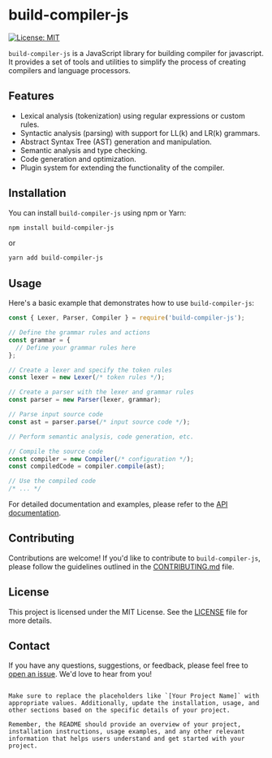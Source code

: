 
# build-compiler-js

[![License: MIT](https://img.shields.io/badge/License-MIT-blue.svg)](https://opensource.org/licenses/MIT)

`build-compiler-js` is a JavaScript library for building compiler for javascript. It provides a set of tools and utilities to simplify the process of creating compilers and language processors.

## Features

- Lexical analysis (tokenization) using regular expressions or custom rules.
- Syntactic analysis (parsing) with support for LL(k) and LR(k) grammars.
- Abstract Syntax Tree (AST) generation and manipulation.
- Semantic analysis and type checking.
- Code generation and optimization.
- Plugin system for extending the functionality of the compiler.

## Installation

You can install `build-compiler-js` using npm or Yarn:

```bash
npm install build-compiler-js
```

or

```bash
yarn add build-compiler-js
```

## Usage

Here's a basic example that demonstrates how to use `build-compiler-js`:

```javascript
const { Lexer, Parser, Compiler } = require('build-compiler-js');

// Define the grammar rules and actions
const grammar = {
  // Define your grammar rules here
};

// Create a lexer and specify the token rules
const lexer = new Lexer(/* token rules */);

// Create a parser with the lexer and grammar rules
const parser = new Parser(lexer, grammar);

// Parse input source code
const ast = parser.parse(/* input source code */);

// Perform semantic analysis, code generation, etc.

// Compile the source code
const compiler = new Compiler(/* configuration */);
const compiledCode = compiler.compile(ast);

// Use the compiled code
/* ... */
```

For detailed documentation and examples, please refer to the [API documentation](https://github.com/shavidze/build-compiler-js/tree/main/docs).

## Contributing

Contributions are welcome! If you'd like to contribute to `build-compiler-js`, please follow the guidelines outlined in the [CONTRIBUTING.md](CONTRIBUTING.md) file.

## License

This project is licensed under the MIT License. See the [LICENSE](LICENSE) file for more details.

## Contact

If you have any questions, suggestions, or feedback, please feel free to [open an issue](https://github.com/shavidze/build-compiler-js/issues). We'd love to hear from you!

```

Make sure to replace the placeholders like `[Your Project Name]` with appropriate values. Additionally, update the installation, usage, and other sections based on the specific details of your project.

Remember, the README should provide an overview of your project, installation instructions, usage examples, and any other relevant information that helps users understand and get started with your project.
